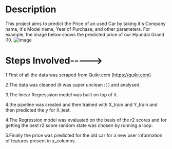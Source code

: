 # Description
This project aims to predict the Price of an used Car by taking it's Company name, it's Model name, Year of Purchase, and other parameters.
For example, the image below shows the predicted price of our Hyundai Grand i10.
![image](https://user-images.githubusercontent.com/98209132/183284321-99f7a581-7058-4532-991f-a2e6d748c0a8.png)
# Steps Involved----->
1.First of all the data was scraped from Quikr.com (https://quikr.com)

2.The data was cleaned (it was super unclean :( ) and analysed.

3.The linear Regresssion model was built on top of it.

4.the pipeline was created and then trained with X_train and Y_train and then predicted the y for X_test.

4.The Regression model was evaluated on the basis of the r2 scores and for getting the best r2 score random state was chosen by running a loop.

5.Finally the price was predicted for the old car for a new user information of features present in x_columns.  
